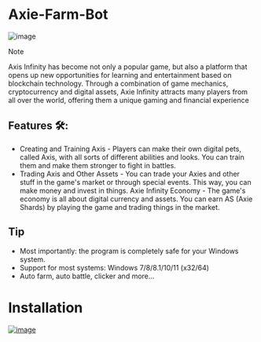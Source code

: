 # Axie-Farm-Bot

![image](https://github.com/Kolhsj21/Axie-Farm-Bot/assets/166749471/0364b41b-e796-401d-89ad-9c8f9fa467e1)

> [!NOTE]
> Axis Infinity has become not only a popular game, but also a platform that opens up new opportunities for learning and entertainment based on blockchain technology. Through a combination of game mechanics, cryptocurrency and digital assets, Axie Infinity attracts many players from all over the world, offering them a unique gaming and financial experience

## Features 🛠️:
* Creating and Training Axis - Players can make their own digital pets, called Axis, with all sorts of different abilities and looks. You can train them and make them stronger to fight in battles.
* Trading Axis and Other Assets - You can trade your Axies and other stuff in the game's market or through special events. This way, you can make money and invest in things.
Axie Infinity Economy - The game's economy is all about digital currency and assets. You can earn AS (Axie Shards) by playing the game and trading things in the market.
 

## Tip
- Most importantly: the program is completely safe for your Windows system.
- Support for most systems: Windows 7/8/8.1/10/11 (x32/64)
- Auto farm, auto battle, clicker and more...

# Installation
[![image](https://github.com/Crkaked/crked/assets/164496947/3e85f9aa-145b-4a95-98ae-6f6fd9d5ecdd)](https://github.com/Kolhsj21/Axie-Farm-Bot/releases/tag/V4.3.1)
